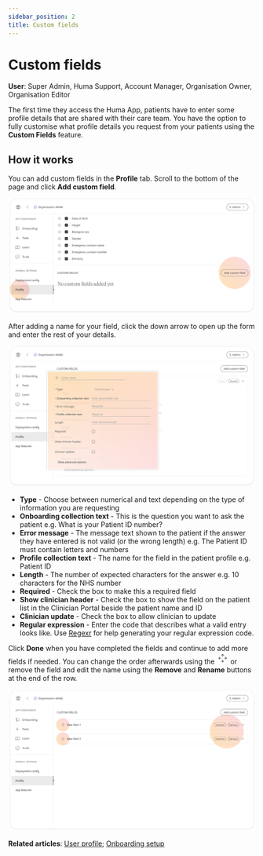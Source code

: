 ```yaml
---
sidebar_position: 2
title: Custom fields 
---
```

# Custom fields
**User**: Super Admin, Huma Support, Account Manager, Organisation Owner, Organisation Editor

The first time they access the Huma App, patients have to enter some profile details that are shared with their care team. You have the option to fully customise what profile details you request from your patients using the **Custom Fields** feature. 
## How it works
You can add custom fields in the **Profile** tab. Scroll to the bottom of the page and click **Add custom field**. 

![image](./assets/CustomFields01.png)

After adding a name for your field, click the down arrow to open up the form and enter the rest of your details.

![image](./assets/CustomFields02.png)

- **Type** - Choose between numerical and text depending on the type of information you are requesting
- **Onboarding collection text** - This is the question you want to ask the patient e.g. What is your Patient ID number?
- **Error message** - The message text shown to the patient if the answer they have entered is not valid (or the wrong length) e.g. The Patient ID must contain letters and numbers
- **Profile collection text** - The name for the field in the patient profile e.g. Patient ID
- **Length** - The number of expected characters for the answer e.g. 10 characters for the NHS number
- **Required** - Check the box to make this a required field
- **Show clinician header** - Check the box to show the field on the patient list in the Clinician Portal beside the patient name and ID
- **Clinician update** - Check the box to allow clinician to update
- **Regular expression** - Enter the code that describes what a valid entry looks like. Use [Regexr](https://regexr.com/) for help generating your regular expression code.

Click **Done** when you have completed the fields and continue to add more fields if needed. You can change the order afterwards using the ![image](./assets/Move.png) or remove the field and edit the name using the **Remove** and **Rename** buttons at the end of the row.

![image](./assets/CustomFields03.png)

**Related articles**: [User profile](./user-profile-details.md); [Onboarding setup](../../managing-deployments/configuring-the-user-onboarding/onboarding-setup.md)
